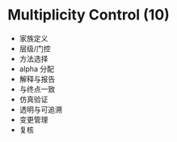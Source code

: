 # Multiplicity Control (10)

- 家族定义
- 层级/门控
- 方法选择
- alpha 分配
- 解释与报告
- 与终点一致
- 仿真验证
- 透明与可追溯
- 变更管理
- 复核
